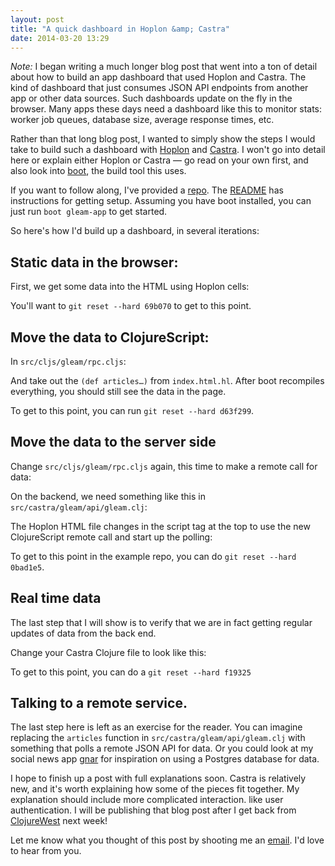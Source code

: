 ```yaml
---
layout: post
title: "A quick dashboard in Hoplon &amp; Castra"
date: 2014-03-20 13:29
---
```


*Note:* I began writing a much longer blog post that went into a ton of detail about how to build an app dashboard that used Hoplon and Castra. The kind of dashboard that just consumes JSON API endpoints from another app or other data sources. Such dashboards update on the fly in the browser. Many apps these days need a dashboard like this to monitor stats: worker job queues, database size, average response times, etc.

Rather than that long blog post, I wanted to simply show the steps I would take to build such a dashboard with [Hoplon](http://hoplon.io) and [Castra](https://github.com/tailrecursion/castra). I won't go into detail here or explain either Hoplon or Castra &mdash; go read on your own first, and also look into [boot](https://github.com/tailrecusion/boot), the build tool this uses.

If you want to follow along, I've provided a [repo](https://github.com/mathias/gleam). The [README](https://github.com/mathias/gleam/blob/30b4976b313c950c6cc97e64c65036eb21d75378/README.md) has instructions for getting setup. Assuming you have boot installed, you can just run `boot gleam-app` to get started.

So here's how I'd build up a dashboard, in several iterations:

## Static data in the browser:

First, we get some data into the HTML using Hoplon cells:

<script src="https://gist.github.com/mathias/9670739.js"></script>

You'll want to `git reset --hard 69b070` to get to this point.

## Move the data to ClojureScript:

In `src/cljs/gleam/rpc.cljs`:

<script src="https://gist.github.com/mathias/9635157.js"></script>

And take out the `(def articles…)` from `index.html.hl`. After boot recompiles everything, you should still see the data in the page.

To get to this point, you can run `git reset --hard d63f299`.

## Move the data to the server side

Change `src/cljs/gleam/rpc.cljs` again, this time to make a remote call for data:

<script src="https://gist.github.com/mathias/9671172.js"></script>

On the backend, we need something like this in `src/castra/gleam/api/gleam.clj`:

<script src="https://gist.github.com/mathias/9671200.js"></script>

The Hoplon HTML file changes in the script tag at the top to use the new ClojureScript remote call and start up the polling:

<script src="https://gist.github.com/mathias/9671220.js"></script>

To get to this point in the example repo, you can do `git reset --hard 0bad1e5`.

## Real time data

The last step that I will show is to verify that we are in fact getting regular updates of data from the back end.

Change your Castra Clojure file to look like this:

<script src="https://gist.github.com/mathias/9671661.js"></script>

To get to this point, you can do a `git reset --hard f19325`

## Talking to a remote service.

The last step here is left as an exercise for the reader. You can imagine replacing the `articles` function in `src/castra/gleam/api/gleam.clj` with something that polls a remote JSON API for data. Or you could look at my social news app [gnar](http://github.com/mathias/gnar) for inspiration on using a Postgres database for data.

I hope to finish up a post with full explanations soon. Castra is relatively new, and it's worth explaining how some of the pieces fit together. My explanation should include more complicated interaction. like user authentication. I will be publishing that blog post after I get back from [ClojureWest](http://clojurewest.org) next week!

Let me know what you thought of this post by shooting me an [email](mailto:contact@mattgauger.com). I'd love to hear from you.
